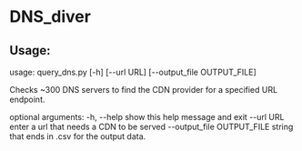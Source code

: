# DNS_diver

## Usage:
usage: query_dns.py [-h] [--url URL] [--output_file OUTPUT_FILE]

Checks ~300 DNS servers to find the CDN provider for a specified URL endpoint.

optional arguments:
  -h, --help            show this help message and exit
  --url URL             enter a url that needs a CDN to be served
  --output_file OUTPUT_FILE
                        string that ends in .csv for the output data.
